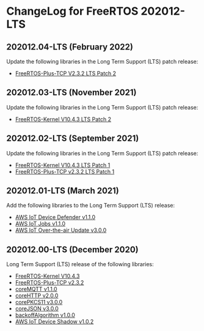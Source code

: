 # ChangeLog for FreeRTOS 202012-LTS

## 202012.04-LTS (February 2022)
Update the following libraries in the Long Term Support (LTS) patch release:
* [FreeRTOS-Plus-TCP V2.3.2 LTS Patch 2](https://github.com/FreeRTOS/FreeRTOS-Plus-TCP/tree/V2.3.2-LTS-Patch-2)

## 202012.03-LTS (November 2021)
Update the following libraries in the Long Term Support (LTS) patch release:
* [FreeRTOS-Kernel V10.4.3 LTS Patch 2](https://github.com/FreeRTOS/FreeRTOS-Kernel/tree/V10.4.3-LTS-Patch-2)

## 202012.02-LTS (September 2021)
Update the following libraries in the Long Term Support (LTS) patch release:
* [FreeRTOS-Kernel V10.4.3 LTS Patch 1](https://github.com/FreeRTOS/FreeRTOS-Kernel/tree/V10.4.3-LTS-Patch-1)
* [FreeRTOS-Plus-TCP v2.3.2 LTS Patch 1](https://github.com/FreeRTOS/FreeRTOS-Plus-TCP/tree/V2.3.2-LTS-Patch-1)

## 202012.01-LTS (March 2021)

Add the following libraries to the Long Term Support (LTS) release:
* [AWS IoT Device Defender v1.1.0](https://github.com/aws/Device-Defender-for-AWS-IoT-embedded-sdk/tree/v1.1.0)
* [AWS IoT Jobs v1.1.0](https://github.com/aws/Jobs-for-AWS-IoT-embedded-sdk/tree/v1.1.0)
* [AWS IoT Over-the-air Update v3.0.0](https://github.com/aws/ota-for-aws-iot-embedded-sdk/tree/v3.0.0)

## 202012.00-LTS (December 2020)

Long Term Support (LTS) release of the following libraries:
* [FreeRTOS-Kernel V10.4.3](https://github.com/FreeRTOS/FreeRTOS-Kernel/tree/V10.4.3)
* [FreeRTOS-Plus-TCP v2.3.2](https://github.com/FreeRTOS/FreeRTOS-Plus-TCP/tree/V2.3.2)
* [coreMQTT v1.1.0](https://github.com/FreeRTOS/coreMQTT/tree/v1.1.0)
* [coreHTTP v2.0.0](https://github.com/FreeRTOS/coreHTTP/tree/v2.0.0)
* [corePKCS11 v3.0.0](https://github.com/FreeRTOS/corePKCS11/tree/v3.0.0)
* [coreJSON v3.0.0](https://github.com/FreeRTOS/coreJSON/tree/v3.0.0)
* [backoffAlgorithm v1.0.0](https://github.com/FreeRTOS/backoffAlgorithm/tree/v1.0.0)
* [AWS IoT Device Shadow v1.0.2](https://github.com/aws/Device-Shadow-for-AWS-IoT-embedded-sdk/tree/v1.0.2)
